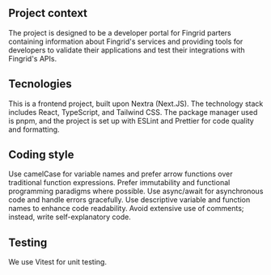 ## Project context
The project is designed to be a developer portal for Fingrid parters
containing information about Fingrid's services and providing tools for
developers to validate their applications and test their integrations with Fingrid's APIs.

## Tecnologies
This is a frontend project, built upon Nextra (Next.JS). 
The technology stack includes React, TypeScript, and Tailwind CSS.
The package manager used is pnpm, and the project is set up with ESLint and 
Prettier for code quality and formatting.

## Coding style
Use camelCase for variable names and prefer arrow functions over traditional function expressions.
Prefer immutability and functional programming paradigms where possible.
Use async/await for asynchronous code and handle errors gracefully.
Use descriptive variable and function names to enhance code readability.
Avoid extensive use of comments; instead, write self-explanatory code.

## Testing
We use Vitest for unit testing.
